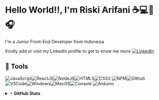 
# Hello World!!, I'm Riski Arifani :coffee::computer::guitar::headphones:

I'm a Junior Front-End Developer from Indonesia

Kindly add or visit my Linkedin profile to get to know me more
[![LinkedIn](https://img.shields.io/badge/linkedin-%230077B5.svg?&style=for-the-badge&logo=linkedin&logoColor=white)](https://linkedin.com/in/riski-arifani/)

## :wrench: Tools

![JavaScript](https://img.icons8.com/color/30/javascript.png)![ReactJS](https://img.icons8.com/color/30/react-native.png)![NodeJS](https://img.icons8.com/color/30/nodejs.png)![HTML5](https://img.icons8.com/color/30/html-5.png)![CSS3](https://img.icons8.com/color/30/css3.png)
![NPM](https://img.icons8.com/color/30/npm.png)![Github](https://img.icons8.com/material-outlined/30/github.png)![VSCode](https://img.icons8.com/color/30/visual-studio-code-2019.png)![Windows](https://img.icons8.com/color/30/windows-10.png)![MacOS](https://img.icons8.com/color/30/mac-logo.png)![Console](https://img.icons8.com/color/30/console.png)
![Arduino](https://img.icons8.com/fluency/30/arduino.png)

<!-- markdownlint-disable MD033 -->

<details>
    <summary>&#9889 <b>GitHub Stats</b></summary><br/>

[![Riski Arifani github stats](https://github-readme-stats.vercel.app/api?username=rskrfn)](https://github.com/rskrfn/github-readme-stats)
[![Top Langs](https://github-readme-stats.vercel.app/api/top-langs/?username=rskrfn)](https://github.com/rskrfn/github-readme-stats)


</details>

<!-- markdownlint-enable MD033 -->
<!--[![spotify-github-profile](https://spotify-github-profile.vercel.app/api/view?uid=rskrfn&cover_image=true&theme=natemoo-re&bar_color=3390d7&bar_color_cover=false)](https://github.com/rskrfn) -->
